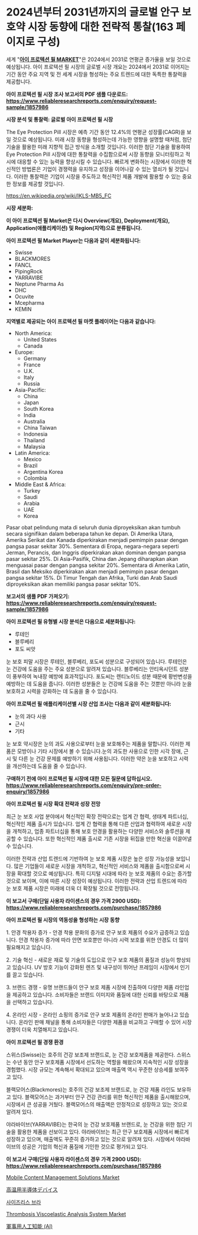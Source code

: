 <p><h1>2024년부터 2031년까지의 글로벌 안구 보호약 시장 동향에 대한 전략적 통찰(163 페이지로 구성)</h1></p><p>세계 "<strong><a href="https://www.reliableresearchreports.com/eye-protection-pill-r1857986">아이 프로텍션 필 MARKET</a></strong>"은 2024에서 2031로 연평균 증가율을 보일 것으로 예상됩니다. 아이 프로텍션 필 시장의 글로벌 시장 개요는 2024에서 2031로 이어지는 기간 동안 주요 지역 및 전 세계 시장을 형성하는 주요 트렌드에 대한 독특한 통찰력을 제공합니다.</p>
<p><strong>아이 프로텍션 필 시장 조사 보고서의 PDF 샘플 다운로드: <a href="https://www.reliableresearchreports.com/enquiry/request-sample/1857986">https://www.reliableresearchreports.com/enquiry/request-sample/1857986</a></strong></p>
<p><strong>시장 분석 및 통찰력: 글로벌 아이 프로텍션 필 시장</strong></p>
<p><p>The Eye Protection Pill 시장은 예측 기간 동안 12.4%의 연평균 성장률(CAGR)을 보일 것으로 예상됩니다. 미래 시장 동향을 형성하는데 가능한 영향을 설명할 때처럼, 첨단 기술을 활용한 미래 지향적 접근 방식을 소개할 것입니다. 이러한 첨단 기술을 활용하여 Eye Protection Pill 시장에 대한 통찰력을 수집함으로써 시장 동향을 모니터링하고 적시에 대응할 수 있는 능력을 향상시킬 수 있습니다. 빠르게 변화하는 시장에서 이러한 혁신적인 방법론은 기업이 경쟁력을 유지하고 성장을 이어나갈 수 있는 열쇠가 될 것입니다. 이러한 통찰력은 기업이 시장을 주도하고 혁신적인 제품 개발에 활용할 수 있는 중요한 정보를 제공할 것입니다.</p></p>
<p><a href="%7CAUTHORITHY_DOMAIN_URL%7C">https://en.wikipedia.org/wiki/IKLS-MB5_FC</a></p>
<p><strong>시장 세분화:</strong></p>
<p><strong>이 아이 프로텍션 필 Market은 다시 Overview(개요), Deployment(개요), Application(애플리케이션) 및 Region(지역)으로 분류됩니다.</strong></p>
<p><strong>아이 프로텍션 필 Market Player는 다음과 같이 세분화됩니다:</strong></p>
<p><ul><li>Swisse</li><li>BLACKMORES</li><li>FANCL</li><li>PipingRock</li><li>YARRAVIBE</li><li>Neptune Pharma As</li><li>DHC</li><li>Ocuvite</li><li>Mcepharma</li><li>KEMIN</li></ul></p>
<p><strong>지역별로 제공되는 아이 프로텍션 필 마켓 플레이어는 다음과 같습니다:</strong></p>
<p><ul>
    <li>
        North America:
        <ul>
            <li>United States</li>
            <li>Canada</li>
        </ul>
    </li>
    <li>
        Europe:
        <ul>
            <li>Germany</li>
            <li>France</li>
            <li>U.K.</li>
            <li>Italy</li>
            <li>Russia</li>
        </ul>
    </li>
    <li>
        Asia-Pacific:
        <ul>
            <li>China</li>
            <li>Japan</li>
            <li>South Korea</li>
            <li>India</li>
            <li>Australia</li>
            <li>China Taiwan</li>
            <li>Indonesia</li>
            <li>Thailand</li>
            <li>Malaysia</li>
        </ul>
    </li>
    <li>
        Latin America:
        <ul>
            <li>Mexico</li>
            <li>Brazil</li>
            <li>Argentina Korea</li>
            <li>Colombia</li>
        </ul>
    </li>
    <li>
        Middle East & Africa:
        <ul>
            <li>Turkey</li>
            <li>Saudi</li>
            <li>Arabia</li>
            <li>UAE</li>
            <li>Korea</li>
        </ul>
    </li>
    </ul></p>
<p><p>Pasar obat pelindung mata di seluruh dunia diproyeksikan akan tumbuh secara signifikan dalam beberapa tahun ke depan. Di Amerika Utara, Amerika Serikat dan Kanada diperkirakan menjadi pemimpin pasar dengan pangsa pasar sekitar 30%. Sementara di Eropa, negara-negara seperti Jerman, Perancis, dan Inggris diperkirakan akan dominan dengan pangsa pasar sekitar 25%. Di Asia-Pasifik, China dan Jepang diharapkan akan menguasai pasar dengan pangsa sekitar 20%. Sementara di Amerika Latin, Brasil dan Meksiko diperkirakan akan menjadi pemimpin pasar dengan pangsa sekitar 15%. Di Timur Tengah dan Afrika, Turki dan Arab Saudi diproyeksikan akan memiliki pangsa pasar sekitar 10%.</p></p>
<p><strong>보고서의 샘플 PDF 가져오기: <a href="https://www.reliableresearchreports.com/enquiry/request-sample/1857986">https://www.reliableresearchreports.com/enquiry/request-sample/1857986</a></strong></p>
<p><strong>아이 프로텍션 필 유형별 시장 분석은 다음으로 세분화됩니다:</strong></p>
<p><ul><li>루테인</li><li>블루베리</li><li>포도 씨앗</li></ul></p>
<p><p>눈 보호 피말 시장은 루테인, 블루베리, 포도씨 성분으로 구성되어 있습니다. 루테인은 눈 건강에 도움을 주는 주요 성분으로 알려져 있습니다. 블루베리는 안티옥시던트 성분이 풍부하여 녹내장 예방에 효과적입니다. 포도씨는 렌티노이드 성분 때문에 황반변성을 예방하는 데 도움을 줍니다. 이러한 성분들은 눈 건강에 도움을 주는 것뿐만 아니라 눈을 보호하고 시력을 강화하는 데 도움을 줄 수 있습니다.</p></p>
<p><strong>아이 프로텍션 필 애플리케이션별 시장 산업 조사는 다음과 같이 세분화됩니다:</strong></p>
<p><ul><li>눈의 과다 사용</li><li>근시</li><li>기타</li></ul></p>
<p><p>눈 보호 약시장은 눈의 과도 사용으로부터 눈을 보호해주는 제품을 말합니다. 이러한 제품은 모방이나 기타 시장에서 볼 수 있습니다.눈의 과도한 사용으로 인한 시각 장애, 근시 및 다른 눈 건강 문제를 예방하기 위해 사용됩니다. 이러한 약은 눈을 보호하고 시력을 개선하는데 도움을 줄 수 있습니다.</p></p>
<p><strong>구매하기 전에 아이 프로텍션 필 시장에 대한 모든 질문에 답하십시오. <a href="https://www.reliableresearchreports.com/enquiry/pre-order-enquiry/1857986">https://www.reliableresearchreports.com/enquiry/pre-order-enquiry/1857986</a></strong></p>
<p><strong>아이 프로텍션 필 시장 확대 전략과 성장 전망</strong></p>
<p><p>최근 눈 보호 사업 분야에서 혁신적인 확장 전략으로는 업계 간 협력, 생태계 파트너십, 혁신적인 제품 출시가 있습니다. 업계 간 협력을 통해 다른 산업과 협력하여 새로운 시장을 개척하고, 업종 파트너십을 통해 보호 안경을 활용하는 다양한 서비스와 솔루션을 제공할 수 있습니다. 또한 혁신적인 제품 출시로 기존 시장을 뒤집을 만한 혁신을 이끌어낼 수 있습니다. </p><p>이러한 전략과 산업 트렌드에 기반하여 눈 보호 제품 시장은 높은 성장 가능성을 보입니다. 많은 기업들이 새로운 시장을 개척하고, 혁신적인 서비스와 제품을 출시함으로써 시장을 확대할 것으로 예상됩니다. 특히 디지털 시대에 따라 눈 보호 제품의 수요는 증가할 것으로 보이며, 이에 따른 시장 성장이 예상됩니다. 이러한 전략과 산업 트렌드에 따라 눈 보호 제품 시장은 미래에 더욱 더 확장될 것으로 전망됩니다.</p></p>
<p><strong>이 보고서 구매(단일 사용자 라이센스의 경우 가격 2900 USD): <a href="https://www.reliableresearchreports.com/purchase/1857986">https://www.reliableresearchreports.com/purchase/1857986</a></strong></p>
<p><strong>아이 프로텍션 필 시장의 역동성을 형성하는 시장 동향</strong></p>
<p><p>1. 안경 착용자 증가 - 안경 착용 문화의 증가로 안구 보호 제품의 수요가 급증하고 있습니다. 안경 착용자 증가에 따라 안면 보호뿐만 아니라 시력 보호를 위한 안경도 더 많이 필요해지고 있습니다.</p><p>2. 기술 혁신 - 새로운 재료 및 기술의 도입으로 안구 보호 제품의 품질과 성능이 향상되고 있습니다. UV 방호 기능이 강화된 렌즈 및 내구성이 뛰어난 프레임이 시장에서 인기를 끌고 있습니다.</p><p>3. 브랜드 경쟁 - 유명 브랜드들이 안구 보호 제품 시장에 진출하여 다양한 제품 라인업을 제공하고 있습니다. 소비자들은 브랜드 이미지와 품질에 대한 신뢰를 바탕으로 제품을 선택하고 있습니다.</p><p>4. 온라인 시장 - 온라인 쇼핑의 증가로 안구 보호 제품의 온라인 판매가 늘어나고 있습니다. 온라인 판매 채널을 통해 소비자들은 다양한 제품을 비교하고 구매할 수 있어 시장 경쟁이 더욱 치열해지고 있습니다.</p></p>
<p><strong>아이 프로텍션 필 경쟁 환경</strong></p>
<p><p>스위스(Swisse)는 호주의 건강 보조제 브랜드로, 눈 건강 보호제품을 제공한다. 스위스는 수년 동안 안구 보호제품 시장에서 선도하는 역할을 해왔으며 지속적인 시장 성장을 경험했다. 시장 규모는 계속해서 확대되고 있으며 매출액 역시 꾸준한 상승세를 보여주고 있다.</p><p>블랙모어스(Blackmores)는 호주의 건강 보조제 브랜드로, 눈 건강 제품 라인도 보유하고 있다. 블랙모어스는 과거부터 안구 건강 관리를 위한 혁신적인 제품을 출시해왔으며, 시장에서 큰 성공을 거뒀다. 블랙모어스의 매출액은 안정적으로 성장하고 있는 것으로 알려져 있다.</p><p>야라바이브(YARRAVIBE)는 한국의 눈 건강 보호제품 브랜드로, 눈 건강을 위한 첨단 기술을 활용한 제품을 선보이고 있다. 야라바이브는 최근 안구 보호제품 시장에서 빠르게 성장하고 있으며, 매출액도 꾸준히 증가하고 있는 것으로 알려져 있다. 시장에서 야라바이브의 성공은 기업의 혁신과 품질에 기인한 것으로 평가되고 있다.</p></p>
<p><strong>이 보고서 구매(단일 사용자 라이센스의 경우 가격 2900 USD): <a href="https://www.reliableresearchreports.com/purchase/1857986">https://www.reliableresearchreports.com/purchase/1857986</a></strong></p>
<p><p><a href="https://github.com/wrwgzwbr35/Market-Research-Report-List-2/blob/main/mobile-content-management-solutions-market.md">Mobile Content Management Solutions Market</a></p><p><a href="https://github.com/RandallRunte2023/Market-Research-Report-List-2/blob/main/872111587207.md">高温用半導体デバイス</a></p><p><a href="https://github.com/LuckeyCorbin/Market-Research-Report-List-2/blob/main/4709209108020.md">사이즈리스 브라</a></p><p><a href="https://medium.com/@bethelokon998/thrombosis-viscoelastic-analysis-system-market-trends-focusing-on-thrombosis-viscoelastic-analysis-86349108994c">Thrombosis Viscoelastic Analysis System Market</a></p><p><a href="https://medium.com/@gregoriookeefe2023/%E8%BB%8D%E4%BA%8B%E4%BA%BA%E5%B7%A5%E7%9F%A5%E8%83%BD-ai-%E5%B8%82%E5%A0%B4%E3%81%AE%E3%83%88%E3%83%AC%E3%83%B3%E3%83%89%E3%81%A8%E5%88%86%E6%9E%90-%E5%B0%86%E6%9D%A5%E3%81%AE%E6%88%90%E9%95%B7%E3%81%AE%E6%A9%9F%E4%BC%9A%E3%81%A8%E8%AA%B2%E9%A1%8C-2024-2031-190df8c6278b">軍事用人工知能 (AI)</a></p></p>